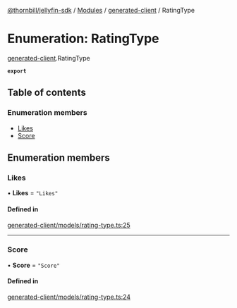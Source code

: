 [@thornbill/jellyfin-sdk](../README.md) / [Modules](../modules.md) / [generated-client](../modules/generated_client.md) / RatingType

# Enumeration: RatingType

[generated-client](../modules/generated_client.md).RatingType

**`export`**

## Table of contents

### Enumeration members

- [Likes](generated_client.RatingType.md#likes)
- [Score](generated_client.RatingType.md#score)

## Enumeration members

### Likes

• **Likes** = `"Likes"`

#### Defined in

[generated-client/models/rating-type.ts:25](https://github.com/thornbill/jellyfin-sdk-typescript/blob/1142a3e/src/generated-client/models/rating-type.ts#L25)

___

### Score

• **Score** = `"Score"`

#### Defined in

[generated-client/models/rating-type.ts:24](https://github.com/thornbill/jellyfin-sdk-typescript/blob/1142a3e/src/generated-client/models/rating-type.ts#L24)
